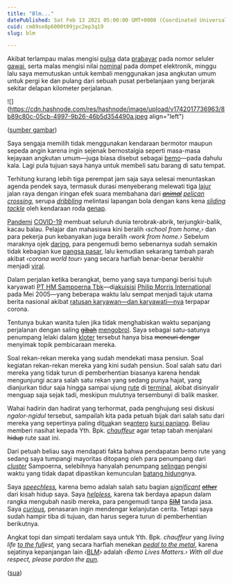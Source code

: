```yaml
---
title: "Blm..."
datePublished: Sat Feb 13 2021 05:00:00 GMT+0000 (Coordinated Universal Time)
cuid: cm89se8p6000t09jpc2ep3q19
slug: blm

---
```


Akibat terlampau malas mengisi [pulsa](https://kbbi.kemdikbud.go.id/entri/pulsa) data [prabayar](https://kbbi.kemdikbud.go.id/entri/prabayar) pada nomor seluler [gawai](https://kbbi.kemdikbud.go.id/entri/gawai), serta malas mengisi nilai [nominal](https://kbbi.kemdikbud.go.id/entri/nominal) pada dompet elektronik, minggu lalu saya memutuskan untuk kembali menggunakan jasa angkutan umum untuk pergi ke dan pulang dari sebuah pusat perbelanjaan yang berjarak sekitar delapan kilometer perjalanan.

![](https://cdn.hashnode.com/res/hashnode/image/upload/v1742017736963/8b89c80c-05cb-4997-9b26-46b5d354490a.jpeg align="left")

([sumber gambar](https://www.oldbookillustrations.com/illustrations/nautical-velocipede/))

Saya sengaja memilih tidak menggunakan kendaraan bermotor maupun sepeda angin karena ingin sejenak bernostalgia seperti masa-masa kejayaan angkutan umum—juga biasa disebut sebagai [bemo](https://kbbi.kemdikbud.go.id/entri/bemo)—pada dahulu kala. Lagi pula tujuan saya hanya untuk membeli satu barang di satu tempat.

Terhitung kurang lebih tiga perempat jam saja saya selesai menuntaskan agenda pendek saya, termasuk durasi menyeberang melewati tiga [lajur](https://kbbi.kemdikbud.go.id/entri/lajur) jalan raya dengan iringan efek suara membahana dari [*<s>animal</s>*](https://en.wikipedia.org/wiki/Animal_Crossing) [*pelican crossing*](https://en.wikipedia.org/wiki/Pelican_crossing), serupa [*dribbling*](https://en.wikipedia.org/wiki/Dribbling) melintasi lapangan bola dengan kans kena [*sliding tackle*](https://en.wikipedia.org/wiki/Sliding_tackle) oleh kendaraan roda [genap](https://kbbi.kemdikbud.go.id/entri/genap).

[Pandemi](https://kbbi.kemdikbud.go.id/entri/pandemi) [COVID-19](https://en.wikipedia.org/wiki/Coronavirus_disease_2019) membuat seluruh dunia terobrak-abrik, terjungkir-balik, kacau balau. Pelajar dan mahasiswa kini beralih *‹school from home,›* dan para pekerja pun kebanyakan juga beralih *‹work from home.›* Sebelum maraknya ojek [daring](https://kbbi.kemdikbud.go.id/entri/daring), para pengemudi bemo sebenarnya sudah semakin tidak kebagian kue [pangsa pasar](https://kbbi.kemdikbud.go.id/entri/pangsa%2520pasar), lalu kemudian sekarang tambah parah akibat *‹corona world tour›* yang secara harfiah benar-benar berakhir menjadi [viral](https://kbbi.kemdikbud.go.id/entri/viral).

Dalam perjalan ketika berangkat, bemo yang saya tumpangi berisi tujuh karyawati [PT HM Sampoerna Tbk](https://en.wikipedia.org/wiki/Sampoerna)—di[akuisisi](https://kbbi.kemdikbud.go.id/entri/akuisisi) [Philip Morris International](https://en.wikipedia.org/wiki/Philip_Morris_International) pada Mei 2005—yang beberapa waktu lalu sempat menjadi tajuk utama berita nasional akibat [ratusan karyawan—dan karyawati—nya](https://www.liputan6.com/bisnis/read/4243406/khofifah-bongkar-penyebab-ratusan-karyawan-sampoerna-terpapar-corona) terpapar corona.

Tentunya bukan wanita tulen jika tidak menghabiskan waktu sepanjang perjalanan dengan saling [<s>gibah</s>](https://kbbi.kemdikbud.go.id/entri/gibah) [mengobrol](https://kbbi.kemdikbud.go.id/entri/mengobrol). Saya sebagai satu-satunya penumpang lelaki dalam [kloter](https://kbbi.kemdikbud.go.id/entri/kloter) tersebut hanya bisa <s>mencuri dengar</s> menyimak topik pembicaraan mereka.

Soal rekan-rekan mereka yang sudah mendekati masa pensiun. Soal kegiatan rekan-rekan mereka yang kini sudah pensiun. Soal salah satu dari mereka yang tidak turun di pemberhentian biasanya karena hendak mengunjungi acara salah satu rekan yang sedang punya hajat, yang dianjurkan tidur saja hingga sampai ujung [rute](https://kbbi.kemdikbud.go.id/entri/rute) di [terminal](https://kbbi.kemdikbud.go.id/entri/terminal), akibat disinyalir menguap saja sejak tadi, meskipun mulutnya tersembunyi di balik masker.

Wahai hadirin dan hadirat yang terhormat, pada penghujung sesi diskusi *ngalor-ngidul* tersebut, sampailah kita pada petuah bijak dari salah satu dari mereka yang sepertinya paling di[tua](https://kbbi.kemdikbud.go.id/entri/tua)kan se[antero](https://kbbi.kemdikbud.go.id/entri/antero) [kursi panjang](https://jakarta.go.id/artikel/konten/2713/bemo). Beliau memberi nasihat kepada Yth. Bpk. [*chauffeur*](https://en.wiktionary.org/wiki/chauffeur) agar tetap tabah menjalani <s>hidup</s> rute saat ini.

Dari petuah beliau saya mendapati fakta bahwa pendapatan bemo rute yang sedang saya tumpangi mayoritas ditopang oleh para penumpang dari [*cluster*](https://en.wiktionary.org/wiki/cluster#Noun) Sampoerna, selebihnya hanyalah penumpang [selingan](https://kbbi.kemdikbud.go.id/entri/selingan) pengisi waktu yang tidak dapat dipastikan kemunculan [batang hidung](https://kbbi.kemdikbud.go.id/entri/batang%2520hidung)nya.

Saya [*speechless*](https://en.wiktionary.org/wiki/speechless#Adjective)*,* karena bemo adalah salah satu bagian [*significant*](https://en.wiktionary.org/wiki/significant#Adjective) [*<s>other</s>*](https://en.wiktionary.org/wiki/significant_other#Noun) dari kisah hidup saya. Saya [*helpless*](https://en.wiktionary.org/wiki/helpless#Adjective)*,* karena tak berdaya apapun dalam rangka mengubah nasib mereka, para pengemudi tanpa [<s>SIM</s>](https://id.wikipedia.org/wiki/Surat_Izin_Mengemudi) tanda jasa. Saya [*curious*](https://en.wiktionary.org/wiki/curious#Adjective)*,* penasaran ingin mendengar kelanjutan cerita. Tetapi saya sudah hampir tiba di tujuan, dan harus segera turun di pemberhentian berikutnya.

Angkat topi dan simpati terdalam saya untuk Yth. Bpk. *chauffeur* yang *living life* [*to the full*](https://en.wiktionary.org/wiki/to_the_full#Prepositional_phrase)*est,* yang secara harfiah menekan [*pedal to the metal*](https://en.wiktionary.org/wiki/put_the_pedal_to_the_metal#Verb), karena sejatinya kepanjangan lain ‹[BLM](https://en.wiktionary.org/wiki/BLM#Phrase)› adalah *‹Bemo Lives Matters.›* *With all due respect, please pardon the* [*pun*](https://en.wiktionary.org/wiki/pun#Verb)*.*

([sua](https://sua.ist))